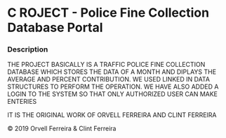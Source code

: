 # C ROJECT - Police Fine Collection Database Portal
### Description
THE PROJECT BASICALLY IS A TRAFFIC POLICE FINE COLLECTION DATABASE WHICH STORES THE DATA OF A MONTH AND DIPLAYS THE AVERAGE AND PERCENT CONTRIBUTION. WE USED LINKED IN DATA STRUCTURES TO PERFORM THE OPERATION. WE HAVE ALSO ADDED A LOGIN TO THE SYSTEM SO THAT ONLY AUTHORIZED USER CAN MAKE ENTERIES 

IT IS THE ORIGINAL WORK OF ORVELL FERREIRA AND CLINT FERREIRA

 © 2019 Orvell Ferreira & Clint Ferreira
